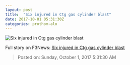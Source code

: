```yaml
---
layout: post
title:  "Six injured in Ctg gas cylinder blast"
date: 2017-10-01 05:31:30Z
categories: prothom-alo
---
```


![Six injured in Ctg gas cylinder blast](http://en.prothom-alo.com/contents/cache/images/1200x630x1/uploads/media/2016/08/14/d19988b26cd67072298693a8266ab7c7-chattagong.gif?jadewits_media_id=107377)




Full story on F3News: [Six injured in Ctg gas cylinder blast](http://www.f3nws.com/n/jaUfRH)

> Posted on: Sunday, October 1, 2017 5:31:30 AM
